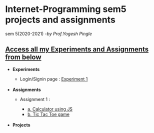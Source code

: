 # Internet-Programming sem5 projects and assignments
sem 5(2020-2021) <i>-by Prof.Yogesh Pingle</i>
<h2><u>Access all my Experiments and Assignments from below</u></h2>

  <ul>
    <li><b>Experiments</b></li>
      <ul>
        <li>Login/Signin page : <a href="https://rushanksheta.github.io/Internet-Programming/Experiments/Experiment%201/" target="_blank">Experiment 1</a></li>
      </ul>
    <br>
    <li><b>Assignments</b></li>
      <ul>
        <li>Assignment 1 :</li>
            <ul>
              <li><a href ="https://rushanksheta.github.io/Internet-Programming/Assignments/A1-a-Calculator/">a. Calculator using JS</a></li>
              <li><a href ="https://rushanksheta.github.io/Internet-Programming/Assignments/A1-b-TicTacToe/">b. Tic Tac Toe game</a></li>
            </ul>
      </ul>
    <br>
    <li><b>Projects</b></li>
  </ul>


